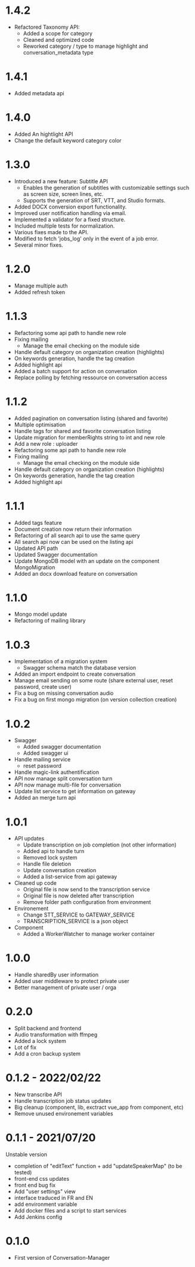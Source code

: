 # 1.4.2
- Refactored Taxonomy API:
  - Added a scope for category
  - Cleaned and optimized code
  - Reworked category / type to manage highlight and conversation_metadata type

# 1.4.1
- Added metadata api 

# 1.4.0
- Added An hightlight API
- Change the default keyword category color

# 1.3.0
- Introduced a new feature: Subtitle API
  - Enables the generation of subtitles with customizable settings such as screen size, screen lines, etc.
  - Supports the generation of SRT, VTT, and Studio formats.
- Added DOCX conversion export functionality.
- Improved user notification handling via email.
- Implemented a validator for a fixed structure.
- Included multiple tests for normalization.
- Various fixes made to the API.
- Modified to fetch 'jobs_log' only in the event of a job error.
- Several minor fixes.

# 1.2.0
- Manage multiple auth
- Added refresh token

# 1.1.3
- Refactoring some api path to handle new role
- Fixing mailing
  - Manage the email checking on the module side
- Handle default category on organization creation (highlights)
- On keywords generation, handle the tag creation
- Added highlight api 
- Added a batch support for action on conversation
- Replace polling by fetching ressource on conversation access

# 1.1.2
- Added pagination on conversation listing (shared and favorite)
- Multiple optimisation
- Handle tags for shared and favorite conversation listing
- Update migration for memberRights string to int and new role
- Add a new role : uploader
- Refactoring some api path to handle new role
- Fixing mailing
  - Manage the email checking on the module side
- Handle default category on organization creation (highlights)
- On keywords generation, handle the tag creation
- Added highlight api 

# 1.1.1
- Added tags feature
- Document creation now return their information
- Refactoring of all search api to use the same query
- All search api now can be used on the listing api
- Updated API path
- Updated Swagger documentation
- Update MongoDB model with an update on the component MongoMigration
- Added an docx download feature on conversation

# 1.1.0
- Mongo model update
- Refactoring of mailing library

# 1.0.3
- Implementation of a migration system
  - Swagger schema match the database version
- Added an import endpoint to create conversation
- Manage email sending on some route (share external user, reset password, create user)
- Fix a bug on missing conversation audio
- Fix a bug on first mongo migration (on version collection creation)

# 1.0.2
- Swagger
  - Added swagger documentation
  - Added swagger ui
- Handle mailing service
  - reset password
- Handle magic-link authentification
- API now manage split conversation turn
- API now manage multi-file for conversation
- Update list service to get information on gateway
- Added an merge turn api

# 1.0.1
- API updates
  - Update transcription on job completion (not other information)
  - Added api to handle turn
  - Removed lock system
  - Handle file deletion
  - Update conversation creation 
  - Added a list-service from api gateway
- Cleaned up code
  - Original file is now send to the transcription service
  - Original file is now deleted after transcription
  - Remove folder path configuration from environment
- Environement
  - Change STT_SERVICE to GATEWAY_SERVICE
  - TRANSCRIPTION_SERVICE is a json object
- Component
  - Added a WorkerWatcher to manage worker container

# 1.0.0
- Handle sharedBy user information
- Added user middleware to protect private user
- Better management of private user / orga

# 0.2.0
- Split backend and frontend
- Audio transformation with ffmpeg
- Added a lock system
- Lot of fix
- Add a cron backup system

# 0.1.2 - 2022/02/22
- New transcribe API
- Handle transcription job status updates
- Big cleanup (component, lib, exctract vue_app from component, etc)
- Remove unused environement variables

# 0.1.1 - 2021/07/20
Unstable version
- completion of "editText" function + add "updateSpeakerMap" (to be tested)
- front-end css updates
- front end bug fix
- Add "user settings" view
- interface traduced in FR and EN
- add environment variable
- Add docker files and a script to start services
- Add Jenkins config

# 0.1.0
- First version of Conversation-Manager
